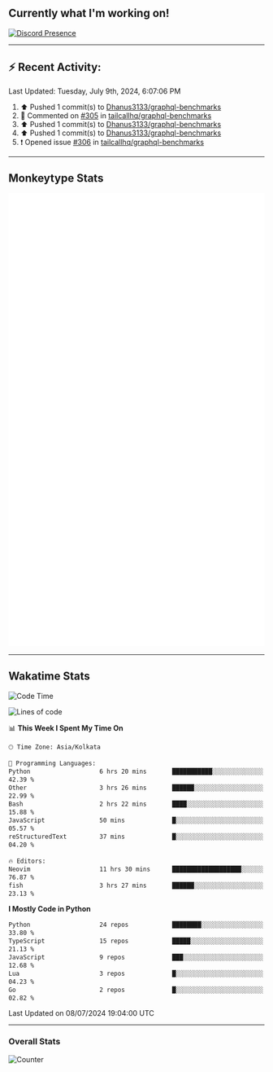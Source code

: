 ## Currently what I'm working on!
[![Discord Presence](https://lanyard.cnrad.dev/api/534981034400284712)](https://discord.com/users/534981034400284712)

---

## :zap: Recent Activity:
<!--RECENT_ACTIVITY:last_update-->
Last Updated: Tuesday, July 9th, 2024, 6:07:06 PM
<!--RECENT_ACTIVITY:last_update_end-->
<!--RECENT_ACTIVITY:start-->
1. ⬆️ Pushed 1 commit(s) to [Dhanus3133/graphql-benchmarks](https://github.com/Dhanus3133/graphql-benchmarks)<br>
2. 💬 Commented on [#305](https://github.com/tailcallhq/graphql-benchmarks/pull/305#discussion_r1668725601) in [tailcallhq/graphql-benchmarks](https://github.com/tailcallhq/graphql-benchmarks)<br>
3. ⬆️ Pushed 1 commit(s) to [Dhanus3133/graphql-benchmarks](https://github.com/Dhanus3133/graphql-benchmarks)<br>
4. ⬆️ Pushed 1 commit(s) to [Dhanus3133/graphql-benchmarks](https://github.com/Dhanus3133/graphql-benchmarks)<br>
5. ❗️ Opened issue [#306](https://github.com/tailcallhq/graphql-benchmarks/issues/306) in [tailcallhq/graphql-benchmarks](https://github.com/tailcallhq/graphql-benchmarks)<br>
<!--RECENT_ACTIVITY:end-->

---

## Monkeytype Stats
<a href="https://monkeytype.com/profile/dhanus">
  <img src="https://raw.githubusercontent.com/Dhanus3133/Dhanus3133/monkeytype/monkeytype-lbpb.svg" alt="Monkeytype Profile" />
</a>

---

## Wakatime Stats
<!--START_SECTION:waka-->
![Code Time](http://img.shields.io/badge/Code%20Time-1%2C999%20hrs%2044%20mins-blue)

![Lines of code](https://img.shields.io/badge/From%20Hello%20World%20I%27ve%20Written-5.6%20million%20lines%20of%20code-blue)

📊 **This Week I Spent My Time On** 

```text
🕑︎ Time Zone: Asia/Kolkata

💬 Programming Languages: 
Python                   6 hrs 20 mins       ███████████░░░░░░░░░░░░░░   42.39 % 
Other                    3 hrs 26 mins       ██████░░░░░░░░░░░░░░░░░░░   22.99 % 
Bash                     2 hrs 22 mins       ████░░░░░░░░░░░░░░░░░░░░░   15.88 % 
JavaScript               50 mins             █░░░░░░░░░░░░░░░░░░░░░░░░   05.57 % 
reStructuredText         37 mins             █░░░░░░░░░░░░░░░░░░░░░░░░   04.20 % 

🔥 Editors: 
Neovim                   11 hrs 30 mins      ███████████████████░░░░░░   76.87 % 
fish                     3 hrs 27 mins       ██████░░░░░░░░░░░░░░░░░░░   23.13 % 
```

**I Mostly Code in Python** 

```text
Python                   24 repos            ████████░░░░░░░░░░░░░░░░░   33.80 % 
TypeScript               15 repos            █████░░░░░░░░░░░░░░░░░░░░   21.13 % 
JavaScript               9 repos             ███░░░░░░░░░░░░░░░░░░░░░░   12.68 % 
Lua                      3 repos             █░░░░░░░░░░░░░░░░░░░░░░░░   04.23 % 
Go                       2 repos             █░░░░░░░░░░░░░░░░░░░░░░░░   02.82 % 
```




 Last Updated on 08/07/2024 19:04:00 UTC
<!--END_SECTION:waka-->
---

### Overall Stats

<img src="https://moe-counter.glitch.me/get/@Dhanus3133?theme=asoul" alt="Counter" />
